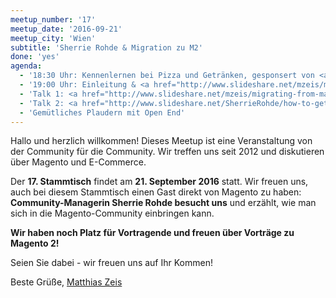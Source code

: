 ```yaml
---
meetup_number: '17'
meetup_date: '2016-09-21'
meetup_city: 'Wien'
subtitle: 'Sherrie Rohde & Migration zu M2'
done: 'yes'
agenda:
  - '18:30 Uhr: Kennenlernen bei Pizza und Getränken, gesponsert von <a href="https://www.limesoda.com/">LimeSoda</a>'
  - '19:00 Uhr: Einleitung & <a href="http://www.slideshare.net/mzeis/magento-news-magento-meetup-wien-17">Magento News</a> von Anna Völkl und Matthias Zeis'
  - 'Talk 1: <a href="http://www.slideshare.net/mzeis/migrating-from-magento-1-to-magento-2-magento-meetup-wien">Migration from Magento 1 to Magento 2</a> von Matthias Zeis'
  - 'Talk 2: <a href="http://www.slideshare.net/SherrieRohde/how-to-get-involved-in-the-magento-community-extended">Getting involved in the Magento community</a> von Sherrie Rohde'
  - 'Gemütliches Plaudern mit Open End'  
---
```

Hallo und herzlich willkommen! Dieses Meetup ist eine Veranstaltung von der Community für die Community. Wir treffen uns seit 2012 und diskutieren über Magento und E-Commerce.

Der <strong>17. Stammtisch</strong> findet am <strong>21. September 2016</strong> statt. Wir freuen uns, auch bei diesem Stammtisch einen Gast direkt von Magento zu haben: <strong>Community-Managerin Sherrie Rohde besucht uns</strong> und erzählt, wie man sich in die Magento-Community einbringen kann.

<strong>Wir haben noch Platz für Vortragende und freuen über Vorträge zu Magento 2!</strong>

Seien Sie dabei - wir freuen uns auf Ihr Kommen!

Beste Grüße, <a href="http://www.matthias-zeis.com/">Matthias Zeis</a>

